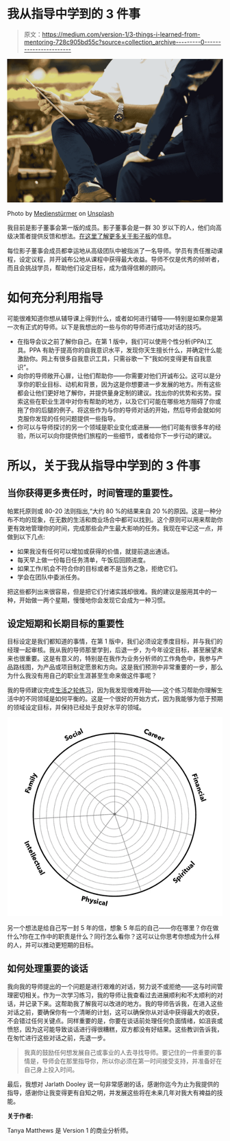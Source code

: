 # 我从指导中学到的 3 件事

> 原文：<https://medium.com/version-1/3-things-i-learned-from-mentoring-728c905bd55c?source=collection_archive---------0----------------------->

![](img/8e1c2d25c3f5125085baaab5b1ea1c55.png)

Photo by [Medienstürmer](https://unsplash.com/@medienstuermer?utm_source=medium&utm_medium=referral) on [Unsplash](https://unsplash.com?utm_source=medium&utm_medium=referral)

我目前是影子董事会第一版的成员。影子董事会是一群 30 岁以下的人，他们向高级决策者提供反馈和想法。[在这里了解更多关于影子板](https://www.version1.com/shadow-board/)的信息。

每位影子董事会成员都幸运地从高级团队中被指派了一名导师。学员有责任推动课程，设定议程，并开诚布公地从课程中获得最大收益。导师不仅是优秀的倾听者，而且会挑战学员，帮助他们设定目标，成为值得信赖的顾问。

# 如何充分利用指导

可能很难知道你想从辅导课上得到什么，或者如何进行辅导——特别是如果你是第一次有正式的导师。以下是我想出的一些与你的导师进行成功对话的技巧。

*   在指导会议之前了解你自己。在第 1 版中，我们可以使用个性分析(PPA)工具。PPA 有助于提高你的自我意识水平，发现你天生擅长什么，并确定什么能激励你。网上有很多自我意识工具，只需谷歌一下“我如何变得更有自我意识”。
*   向你的导师敞开心扉，让他们帮助你——你需要对他们开诚布公。这可以是分享你的职业目标、动机和背景，因为这是你想要进一步发展的地方。所有这些都会让他们更好地了解你，并提供量身定制的建议。找出你的优势和劣势。探索这些在职业生涯中对你有帮助的地方，以及它们可能在哪些地方阻碍了你或拖了你的后腿的例子。将这些作为与你的导师对话的开始，然后导师会就如何克服你发现的任何问题提供一些指导。​​​​​​​
*   你可以与导师探讨的另一个领域是职业变化或进展——他们可能有很多年的经验，所以可以向你提供他们旅程的一些细节，或者给你下一步行动的建议。

# 所以，关于我从指导中学到的 3 件事

## 当你获得更多责任时，时间管理的重要性。

帕累托原则或 80-20 法则指出,“大约 80 %的结果来自 20 %的原因。这是一种分布不均的现象，在无数的生活和商业场合中都可以找到。这个原则可以用来帮助你更有效地管理你的时间，完成那些会产生最大影响的任务。我现在牢记这一点，并做到以下几点:

*   如果我没有任何可以增加或获得的价值，就提前退出通话。
*   每天早上做一份每日任务清单，午饭后回顾进度。
*   如果工作/机会不符合你的目标或者不是当务之急，拒绝它们。
*   学会在团队中委派任务。

把这些都列出来很容易，但是把它们付诸实践却很难。我的建议是服用其中的一种，开始做一两个星期，慢慢地你会发现它会成为一种习惯。

## 设定短期和长期目标的重要性

目标设定是我们都知道的事情，在第 1 版中，我们必须设定季度目标，并与我们的经理一起审核。我从我的导师那里学到，后退一步，为今年设定目标，甚至展望未来也很重要。这是有意义的，特别是在我作为业务分析师的工作角色中，我参与产品路线图，为产品或项目制定愿景和方向。这是我们预测中非常重要的一步，那么为什么我没有用自己的职业生涯甚至生命来做这件事呢？

我的导师建议完成[生活之轮练习](https://www.indeed.com/career-advice/career-development/wheel-of-life)，因为我发现很难开始——这个练习帮助你理解生活中的不同领域是如何平衡的。这是一个很好的开始方式，因为我能够为低于预期的领域设定目标，并保持已经处于良好水平的领域。

![](img/3f5e77ae4518aca98e7b7be856eeee2e.png)

另一个想法是给自己写一封 5 年的信，想象 5 年后的自己——你在哪里？你在做什么?你在工作中的职责是什么？同行怎么看你？这可以让你思考你想成为什么样的人，并可以推动更短期的目标。

## 如何处理重要的谈话

我向我的导师提出的一个问题是进行艰难的对话，努力说不或拒绝——这与时间管理密切相关。作为一次学习练习，我的导师让我查看过去进展顺利和不太顺利的对话，并记录下来。这帮助我了解我可以改进的地方。我的导师告诉我，在进入这些对话之前，要确保你有一个清晰的计划，这可以确保你从对话中获得最大的收获，不会错过任何关键点。同样重要的是，你要在谈话前处理任何负面情绪，如沮丧或愤怒，因为这可能导致谈话进行得很糟糕，双方都没有好结果。这些教训告诉我，在匆忙进行这些对话之前，先退一步。

> 我真的鼓励任何想发展自己或事业的人去寻找导师。要记住的一件重要的事情是，导师会在那里指导你，所以你必须在第一时间接受支持，并准备好在自己身上投入时间。

最后，我想对 Jarlath Dooley 说一句非常感谢的话，感谢你迄今为止为我提供的指导，感谢你让我变得更有自知之明，并发展这些将在未来几年对我大有裨益的技能。

**关于作者:**

Tanya Matthews 是 Version 1 的商业分析师。